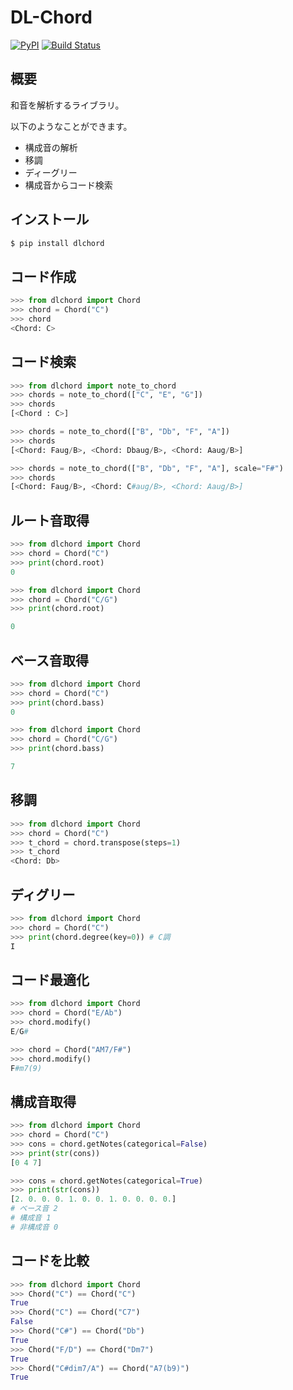# DL-Chord
[![PyPI](https://img.shields.io/pypi/v/dlchord.svg)](https://pypi.python.org/pypi/dlchord)
[![Build Status](https://travis-ci.com/anime-song/DL-Chord.svg?branch=master)](https://travis-ci.com/anime-song/DL-Chord)
## 概要
和音を解析するライブラリ。

以下のようなことができます。

- 構成音の解析
- 移調
- ディーグリー
- 構成音からコード検索

## インストール
```sh
$ pip install dlchord
```

## コード作成
```python
>>> from dlchord import Chord
>>> chord = Chord("C")
>>> chord
<Chord: C>
```

## コード検索
```python
>>> from dlchord import note_to_chord
>>> chords = note_to_chord(["C", "E", "G"])
>>> chords
[<Chord : C>]

>>> chords = note_to_chord(["B", "Db", "F", "A"])
>>> chords
[<Chord: Faug/B>, <Chord: Dbaug/B>, <Chord: Aaug/B>]

>>> chords = note_to_chord(["B", "Db", "F", "A"], scale="F#")
>>> chords
[<Chord: Faug/B>, <Chord: C#aug/B>, <Chord: Aaug/B>]
```

## ルート音取得
```python
>>> from dlchord import Chord
>>> chord = Chord("C")
>>> print(chord.root)
0

>>> from dlchord import Chord
>>> chord = Chord("C/G")
>>> print(chord.root)

0
```

## ベース音取得
```python
>>> from dlchord import Chord
>>> chord = Chord("C")
>>> print(chord.bass)
0

>>> from dlchord import Chord
>>> chord = Chord("C/G")
>>> print(chord.bass)

7
```


## 移調
```python
>>> from dlchord import Chord
>>> chord = Chord("C")
>>> t_chord = chord.transpose(steps=1)
>>> t_chord
<Chord: Db>
```

## ディグリー
```python
>>> from dlchord import Chord
>>> chord = Chord("C")
>>> print(chord.degree(key=0)) # C調
I
```

## コード最適化
```python
>>> from dlchord import Chord
>>> chord = Chord("E/Ab")
>>> chord.modify()
E/G#

>>> chord = Chord("AM7/F#")
>>> chord.modify()
F#m7(9)
```


## 構成音取得
```python
>>> from dlchord import Chord
>>> chord = Chord("C")
>>> cons = chord.getNotes(categorical=False)
>>> print(str(cons))
[0 4 7]

>>> cons = chord.getNotes(categorical=True)
>>> print(str(cons))
[2. 0. 0. 0. 1. 0. 0. 1. 0. 0. 0. 0.]
# ベース音 2
# 構成音 1
# 非構成音 0
```

## コードを比較
```python
>>> from dlchord import Chord
>>> Chord("C") == Chord("C")
True
>>> Chord("C") == Chord("C7")
False
>>> Chord("C#") == Chord("Db")
True
>>> Chord("F/D") == Chord("Dm7")
True
>>> Chord("C#dim7/A") == Chord("A7(b9)")
True
```
